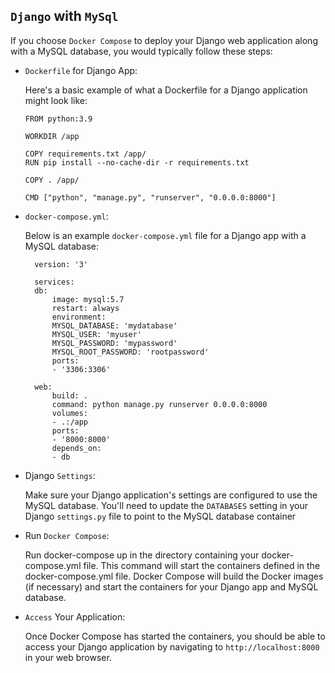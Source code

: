 ## `Django` with `MySql`

If you choose `Docker Compose` to deploy your Django web application along with a MySQL database, you would typically follow these steps:

- `Dockerfile` for Django App:

  Here's a basic example of what a Dockerfile for a Django application might look like:

  ```
  FROM python:3.9

  WORKDIR /app

  COPY requirements.txt /app/
  RUN pip install --no-cache-dir -r requirements.txt

  COPY . /app/

  CMD ["python", "manage.py", "runserver", "0.0.0.0:8000"]
  ```

- `docker-compose.yml`:

  Below is an example `docker-compose.yml` file for a Django app with a MySQL database:

  ```
    version: '3'

    services:
    db:
        image: mysql:5.7
        restart: always
        environment:
        MYSQL_DATABASE: 'mydatabase'
        MYSQL_USER: 'myuser'
        MYSQL_PASSWORD: 'mypassword'
        MYSQL_ROOT_PASSWORD: 'rootpassword'
        ports:
        - '3306:3306'

    web:
        build: .
        command: python manage.py runserver 0.0.0.0:8000
        volumes:
        - .:/app
        ports:
        - '8000:8000'
        depends_on:
        - db
  ```

- Django `Settings`:

  Make sure your Django application's settings are configured to use the MySQL database. You'll need to update the `DATABASES` setting in your Django `settings.py` file to point to the MySQL database container

- Run `Docker Compose`:

  Run docker-compose up in the directory containing your docker-compose.yml file. This command will start the containers defined in the docker-compose.yml file. Docker Compose will build the Docker images (if necessary) and start the containers for your Django app and MySQL database.

- `Access` Your Application:

  Once Docker Compose has started the containers, you should be able to access your Django application by navigating to `http://localhost:8000` in your web browser.
